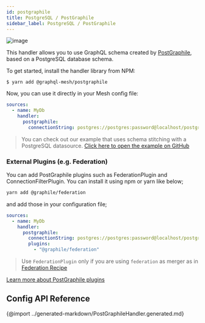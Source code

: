 ```yaml
---
id: postgraphile
title: PostgreSQL / PostGraphile
sidebar_label: PostgreSQL / PostGraphile
---
```

![image](https://user-images.githubusercontent.com/20847995/79219670-5ae06300-7e5b-11ea-81f1-d0c08a884607.png)

This handler allows you to use GraphQL schema created by [PostGraphile](https://www.graphile.org/postgraphile/), based on a PostgreSQL database schema.

To get started, install the handler library from NPM:

```
$ yarn add @graphql-mesh/postgraphile
```

Now, you can use it directly in your Mesh config file:

```yml
sources:
  - name: MyDb
    handler:
      postgraphile:
        connectionString: postgres://postgres:password@localhost/postgres
```

> You can check out our example that uses schema stitching with a PostgreSQL datasource.
[Click here to open the example on GitHub](https://github.com/Urigo/graphql-mesh/tree/master/examples/postgres-geodb)

### External Plugins (e.g. Federation)
You can add PostGraphile plugins such as FederationPlugin and ConnectionFilterPlugin. You can install it using npm or yarn like below;
```sh
yarn add @graphile/federation
```

and add those in your configuration file;

```yml
sources:
  - name: MyDb
    handler:
      postgraphile:
        connectionString: postgres://postgres:password@localhost/postgres
        plugins:
          - "@graphile/federation"
```

> Use `FederationPlugin` only if you are using `federation` as merger as in [Federation Recipe](/docs/recipes/federation)

[Learn more about PostGraphile plugins](https://www.graphile.org/postgraphile/extending/)

## Config API Reference

{@import ../generated-markdown/PostGraphileHandler.generated.md}
